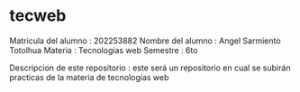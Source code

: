 # tecweb

Matricula del alumno : 202253882
Nombre del alumno : Angel Sarmiento Totolhua
Materia : Tecnologias web
Semestre : 6to 

Descripcion de este repositorio :
este será un repositorio en cual se subirán practicas de la materia de tecnologias web 
